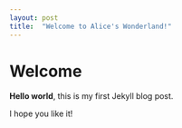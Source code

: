 ```yaml
---
layout: post
title:  "Welcome to Alice's Wonderland!"
---
```


# Welcome

**Hello world**, this is my first Jekyll blog post.

I hope you like it!

